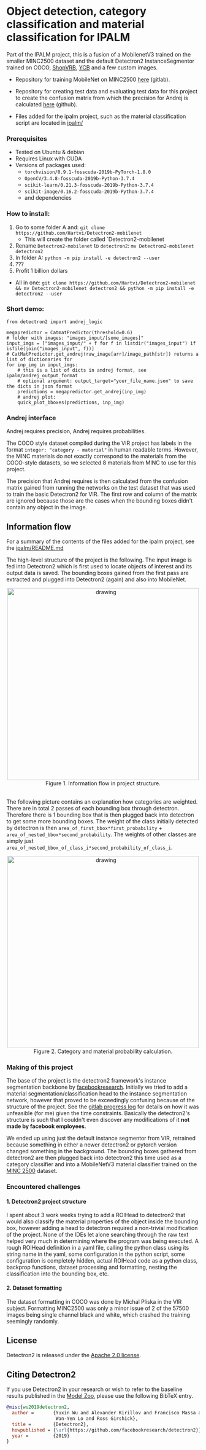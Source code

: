 # Object detection, category classification and material classification for IPALM

Part of the IPALM project, this is a fusion of a MobilenetV3 trained on the smaller MINC2500 dataset and the default Detectron2 InstanceSegmentor trained on COCO, [ShopVRB](https://michaal94.github.io/SHOP-VRB/), [YCB](https://www.ycbbenchmarks.com/) and a few custom images.

- Repository for training MobileNet on MINC2500 [here](https://gitlab.fel.cvut.cz/body-schema/ipalm/ipalm-vir2020-object-category-from-image/-/tree/master/code/patch_based_material_recognition) (gitlab).

- Repository for creating test data and evaluating test data for this project to create the confusion matrix from which the precision for Andrej is calculated [here](https://github.com/Hartvi/ImPointAnnotator) (github).

- Files added for the ipalm project, such as the material classification script are located in [ipalm/](https://github.com/Hartvi/Detectron2-mobilenet/tree/main/ipalm)

### Prerequisites
- Tested on Ubuntu & debian
- Requires Linux with CUDA
- Versions of packages used:
  - `torchvision/0.9.1-fosscuda-2019b-PyTorch-1.8.0`
  - `OpenCV/3.4.8-fosscuda-2019b-Python-3.7.4`
  - `scikit-learn/0.21.3-fosscuda-2019b-Python-3.7.4`
  - `scikit-image/0.16.2-fosscuda-2019b-Python-3.7.4`
  - and dependencies

### How to install:
1. Go to some folder A and: `git clone https://github.com/Hartvi/Detectron2-mobilenet`
    - This will create the folder called `Detectron2-mobilenet
2. Rename `Detectron2-mobilenet` to `detectron2`: `mv Detectron2-mobilenet detectron2`
3. In folder A: `python -m pip install -e detectron2 --user`
4. ???
5. Profit 1 billion dollars
- All in one: `git clone https://github.com/Hartvi/Detectron2-mobilenet && mv Detectron2-mobilenet detectron2 && python -m pip install -e detectron2 --user`


### Short demo:

```
from detectron2 import andrej_logic

megapredictor = CatmatPredictor(threshold=0.6)
# folder with images: "images_input/[some_images]"
input_imgs = ["images_input/" + f for f in listdir("images_input") if isfile(join("images_input", f))]
# CatMatPredictor.get_andrej(raw_image[arr]/image_path[str]) returns a list of dictionaries for 
for inp_img in input_imgs:
    # this is a list of dicts in andrej format, see ipalm/andrej_output_format
    # optional argument: output_target="your_file_name.json" to save the dicts in json format
    predictions = megapredictor.get_andrej(inp_img)  
    # andrej plot:
    quick_plot_bboxes(predictions, inp_img)
```


### Andrej interface
Andrej requires precision, Andrej requires probabilities.

The COCO style dataset compiled during the VIR project has labels in the format `integer: "category - material"` in human readable terms. However, the MINC materials do not exactly correspond to the materials from the COCO-style datasets, so we selected 8 materials from MINC to use for this project. 

The precision that Andrej requires is then calculated from the confusion matrix gained from running the networks on the test dataset that was used to train the basic Detectron2 for VIR. The first row and column of the matrix are ignored because those are the cases when the bounding boxes didn't contain any object in the image.

## Information flow
For a summary of the contents of the files added for the ipalm project, see the [ipalm/README.md](https://github.com/Hartvi/Detectron2-mobilenet/tree/main/ipalm#readme)

The high-level structure of the project is the following. The input image is fed into Detectron2 which is first used to locate objects of interest and its output data is saved. The bounding boxes gained from the first pass are extracted and plugged into Detectron2 (again) and also into MobileNet.
<div align=center>
    <img src="https://i.imgur.com/JcbV39e.png" alt="drawing" width="500"/><br>
    Figure 1. Information flow in project structure.
</div>
<br>

The following picture contains an explanation how categories are weighted. There are in total 2 passes of each bounding box through detectron. Therefore there is 1 bounding box that is then plugged back into detectron to get some more bounding boxes. The weight of the class initially detected by detectron is then `area_of_first_bbox*first_probability` + `area_of_nested_bbox*second_probability`. The weights of other classes are simply just `area_of_nested_bbox_of_class_i*second_probability_of_class_i`.


<div align=center>
    <img src="https://i.imgur.com/IpxOxNd.png" alt="drawing" width="500"/><br>
    Figure 2. Category and material probability calculation.
</div>

### Making of this project
The base of the project is the detectron2 framework's instance segmentation backbone by [facebookresearch](https://github.com/facebookresearch/detectron2). 
Initially we tried to add a material segmentation/classification head to the instance segmentation network, however that proved to be exceedingly confusing because of the structure of the project. See the [gitlab progress log](https://gitlab.fel.cvut.cz/body-schema/ipalm/ipalm-vir2020-object-category-from-image/-/blob/master/code/PROGRESS.md) for details on how it was unfeasible (for me) given the time constraints. Basically the detectron2's structure is such that I couldn't even discover any modifications of it **not made by facebook employees**.

We ended up using just the default instance segmentor from VIR, retrained because something in either a newer detectron2 or pytorch version changed something in the background. The bounding boxes gathered from detectron2 are then plugged back into detectron2 this time used as a category classifier and into a MobileNetV3 material classifier trained on the [MINC 2500](http://opensurfaces.cs.cornell.edu/publications/minc/) dataset.

### Encountered challenges
#### 1. Detectron2 project structure
I spent about 3 work weeks trying to add a ROIHead to detectron2 that would also classify the material properties of the object inside the bounding box, however adding a head to detectron required a non-trivial modification of the project. None of the IDEs let alone searching through the raw text helped very much in determining where the program was being executed. A rough ROIHead definition in a yaml file, calling the python class using its string name in the yaml, some configuration in the python script, some configuration is completely hidden, actual ROIHead code as a python class, backprop functions, dataset processing and formatting, nesting the classification into the bounding box, etc.

#### 2. Dataset formatting
The dataset formatting in COCO was done by Michal Pliska in the VIR subject. Formatting MINC2500 was only a minor issue of 2 of the 57500 images being single channel black and white, which crashed the training seemingly randomly.

## License

Detectron2 is released under the [Apache 2.0 license](LICENSE).

## Citing Detectron2

If you use Detectron2 in your research or wish to refer to the baseline results published in the [Model Zoo](MODEL_ZOO.md), please use the following BibTeX entry.

```BibTeX
@misc{wu2019detectron2,
  author =       {Yuxin Wu and Alexander Kirillov and Francisco Massa and
                  Wan-Yen Lo and Ross Girshick},
  title =        {Detectron2},
  howpublished = {\url{https://github.com/facebookresearch/detectron2}},
  year =         {2019}
}
```
